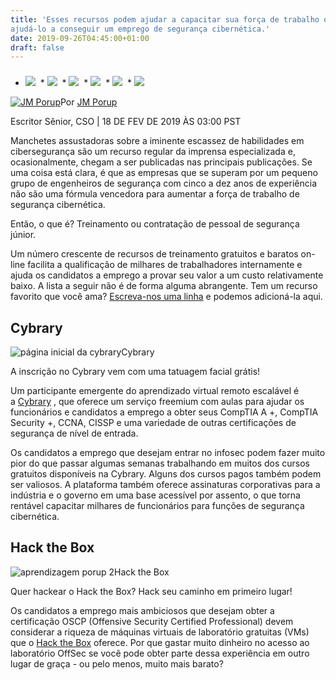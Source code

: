 ```yaml
---
title: 'Esses recursos podem ajudar a capacitar sua força de trabalho ou
ajudá-lo a conseguir um emprego de segurança cibernética.'
date: 2019-09-26T04:45:00+01:00
draft: false
---
```


  

###   

*   [![](https://idge.staticworld.net/images/twitter.svg)](https://twitter.com/intent/tweet?url=https%3A%2F%2Fwww.csoonline.com%2Farticle%2F3340819%2F7-cheap-or-free-cybersecurity-training-resources.html&via=csoonline&text=8+cheap+or+free+cybersecurity+training+resources)
 *   [![](https://idge.staticworld.net/images/facebook.svg)](https://www.facebook.com/sharer/sharer.php?u=https%3A%2F%2Fwww.csoonline.com%2Farticle%2F3340819%2F7-cheap-or-free-cybersecurity-training-resources.html)
 *   [![](https://idge.staticworld.net/images/linkedin.svg)](http://www.linkedin.com/shareArticle?url=https%3A%2F%2Fwww.csoonline.com%2Farticle%2F3340819%2F7-cheap-or-free-cybersecurity-training-resources.html&title=8+cheap+or+free+cybersecurity+training+resources)
 *   [![](https://idge.staticworld.net/images/reddit.svg)](http://reddit.com/submit?url=https%3A%2F%2Fwww.csoonline.com%2Farticle%2F3340819%2F7-cheap-or-free-cybersecurity-training-resources.html&title=8+cheap+or+free+cybersecurity+training+resources)
 *   [![](https://idge.staticworld.net/images/mail.svg)](mailto:?Subject=8%20cheap%20or%20free%20cybersecurity%20training%20resources&Body=Check%20out%20this%20article%20from%20CSO%20Online%3A%20https%3A%2F%2Fwww.csoonline.com%2Farticle%2F3340819%2F7-cheap-or-free-cybersecurity-training-resources.html)
 *   [![](https://idge.staticworld.net/images/print.svg)](https://www.blogger.com/null)

[![JM Porup](https://images.idgesg.net/images/article/2018/03/jm_headshot-100753421-byline.jpg)](https://www.csoonline.com/author/J.M.-Porup/ "JM Porup")Por [JM Porup](https://www.csoonline.com/author/J.M.-Porup/)

Escritor Sênior, CSO | 18 DE FEV DE 2019 ÀS 03:00 PST

Manchetes assustadoras sobre a iminente escassez de habilidades em cibersegurança são um recurso regular da imprensa especializada e, ocasionalmente, chegam a ser publicadas nas principais publicações. Se uma coisa está clara, é que as empresas que se superam por um pequeno grupo de engenheiros de segurança com cinco a dez anos de experiência não são uma fórmula vencedora para aumentar a força de trabalho de segurança cibernética.

Então, o que é? Treinamento ou contratação de pessoal de segurança júnior.

Um número crescente de recursos de treinamento gratuitos e baratos on-line facilita a qualificação de milhares de trabalhadores internamente e ajuda os candidatos a emprego a provar seu valor a um custo relativamente baixo. A lista a seguir não é de forma alguma abrangente. Tem um recurso favorito que você ama? [Escreva-nos uma linha](mailto:jm_porup@idg.com) e podemos adicioná-la aqui.

Cybrary
-------

![página inicial da cybrary](https://images.idgesg.net/images/article/2019/02/cybrary_homepage-100788341-large.jpg)Cybrary

A inscrição no Cybrary vem com uma tatuagem facial grátis!

Um participante emergente do aprendizado virtual remoto escalável é a [Cybrary](http://www.cybrary.it/) , que oferece um serviço freemium com aulas para ajudar os funcionários e candidatos a emprego a obter seus CompTIA A +, CompTIA Security +, CCNA, CISSP e uma variedade de outras certificações de segurança de nível de entrada.

Os candidatos a emprego que desejam entrar no infosec podem fazer muito pior do que passar algumas semanas trabalhando em muitos dos cursos gratuitos disponíveis na Cybrary. Alguns dos cursos pagos também podem ser valiosos. A plataforma também oferece assinaturas corporativas para a indústria e o governo em uma base acessível por assento, o que torna rentável capacitar milhares de funcionários para funções de segurança cibernética.

Hack the Box
------------

![aprendizagem porup 2](https://images.idgesg.net/images/article/2019/02/porup-learning-2-100788286-large.jpg)Hack the Box

Quer hackear o Hack the Box? Hack seu caminho em primeiro lugar!

Os candidatos a emprego mais ambiciosos que desejam obter a certificação OSCP (Offensive Security Certified Professional) devem considerar a riqueza de máquinas virtuais de laboratório gratuitas (VMs) que o [Hack the Box](https://www.hackthebox.eu/) oferece. Por que gastar muito dinheiro no acesso ao laboratório OffSec se você pode obter parte dessa experiência em outro lugar de graça - ou pelo menos, muito mais barato?